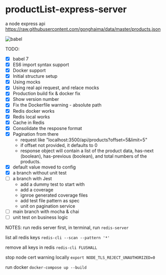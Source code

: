 # productList-express-server

a node express api
<https://raw.githubusercontent.com/gonghaima/data/master/products.json>

![babel](https://cdn-images-1.medium.com/max/600/1*tcJeNVYJST_f-8YEIh_rFA.jpeg)

TODO:

- [x] babel 7
- [x] ES6 import syntax support
- [x] Docker support
- [x] Initial structure setup
- [x] Using mocks
- [x] Using real api request, and relace mocks
- [x] Production build fix & docker fix
- [x] Show version number
- [x] Fix the Dockerfile warning - absolute path
- [x] Redis docker works
- [x] Redis local works
- [x] Cache in Redis
- [x] Consolidate the resposne format
- [x] Pagination from there
  - request like "localhost:3500/api/products?offset=5&limit=5"
  - if offset not provided, it defaults to 0
  - response object will contain a list of the product data, has-next (boolean), has-previous (boolean), and total numbers of the products.
- [x] default value moved to config
- [x] a branch without unit test
- [ ] a branch with Jest
  - add a dummy test to start with
  - add a coverage
  - ignroe generated coverage files
  - add test file pattern as spec
  - unit on pagination service
- [ ] main branch with mocha & chai
- [ ] unit test on business logic

NOTES:
run redis server first, in terminal, run
`redis-server`

list all redis keys
`redis-cli --scan --pattern '*'`

remove all keys in redis
`redis-cli FLUSHALL`

stop node cert warning locally
`export NODE_TLS_REJECT_UNAUTHORIZED=0`

run docker
`docker-compose up --build`
